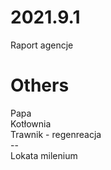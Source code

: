 # 2021.9.1
Raport agencje </br>

# Others
Papa </br>
Kotłownia </br>
Trawnik - regenreacja </br>
--</br>
Lokata milenium 
